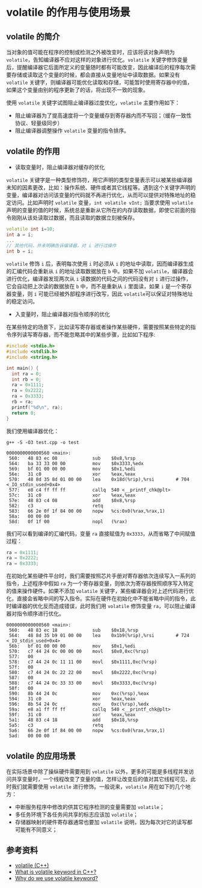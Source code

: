 # volatile 的作用与使用场景

## volatile 的简介

当对象的值可能在程序的控制或检测之外被改变时，应该将该对象声明为 `volatile`，告知编译器不应对这样的对象进行优化。`volatile` 关键字修饰变量后，提醒编译器它后面所定义的变量随时都有可能改变，因此编译后的程序每次需要存储或读取这个变量的时候，都会直接从变量地址中读取数据。如果没有 `volatile` 关键字，则编译器可能优化读取和存储，可能暂时使用寄存器中的值，如果这个变量由别的程序更新了的话，将出现不一致的现象。

使用 `volatile` 关键字试图阻止编译器过度优化，`volatile` 主要作用如下：

- 阻止编译器为了提高速度将一个变量缓存到寄存器内而不写回；（缓存一致性协议、轻量级同步）
- 阻止编译器调整操作 `volatile` 变量的指令排序。

## volatile 的作用

- 读取变量时，阻止编译器对缓存的优化

`volatile` 关键字是一种类型修饰符，用它声明的类型变量表示可以被某些编译器未知的因素更改，比如：操作系统、硬件或者其它线程等。遇到这个关键字声明的变量，编译器对访问该变量的代码就不再进行优化，从而可以提供对特殊地址的稳定访问。比如声明时 `volatile` 变量，`int volatile vInt;` 当要求使用 `volatile` 声明的变量的值的时候，系统总是重新从它所在的内存读取数据，即使它前面的指令刚刚从该处读取过数据，而且读取的数据立刻被保存。

```cpp
volatile int i=10;
int a = i;
...
// 其他代码，并未明确告诉编译器，对 i 进行过操作
int b = i;
```

`volatile` 修饰 `i` 后，表明每次使用 `i` 时必须从 `i` 的地址中读取，因而编译器生成的汇编代码会重新从 `i` 的地址读取数据放在 `b` 中。如果不加 `volatile`，编译器会进行优化，编译器发现两次从 `i` 读数据的代码之间的代码没有对 `i` 进行过操作，它会自动把上次读的数据放在 `b` 中，而不是重新从 `i` 里面读，如果 `i` 是一个寄存器变量，则 `i` 可能已经被外部程序进行改写，因此 `volatile`可以保证对特殊地址的稳定访问。

- 入变量时，阻止编译器对指令顺序的优化

在某些特定的场景下，比如读写寄存器或者操作某些硬件，需要按照某些特定的指令序列读写寄存器，而不能忽略其中的某些步骤，比如如下程序:

```cpp
#include <stdio.h>
#include <stdlib.h>
#include <string.h>

int main() {
  int ra = 0;
  int rb = 0;
  ra = 0x1111;
  ra = 0x2222;
  ra = 0x3333;
  rb = ra;
  printf("%d\n", ra);
  return 0;
}
```

我们使用编译器优化：

```shell
g++ -S -O3 test.cpp -o test
```

```text
0000000000000560 <main>:
 560:   48 83 ec 08             sub    $0x8,%rsp
 564:   ba 33 33 00 00          mov    $0x3333,%edx
 569:   bf 01 00 00 00          mov    $0x1,%edi
 56e:   31 c0                   xor    %eax,%eax
 570:   48 8d 35 8d 01 00 00    lea    0x18d(%rip),%rsi        # 704 <_IO_stdin_used+0x4>
 577:   e8 c4 ff ff ff          callq  540 <__printf_chk@plt>
 57c:   31 c0                   xor    %eax,%eax
 57e:   48 83 c4 08             add    $0x8,%rsp
 582:   c3                      retq
 583:   66 2e 0f 1f 84 00 00    nopw   %cs:0x0(%rax,%rax,1)
 58a:   00 00 00
 58d:   0f 1f 00                nopl   (%rax)
```

我们可以看到编译的汇编代码，变量 `ra` 直接赋值为 `0x3333`，从而省略了中间赋值过程：

```cpp
ra = 0x1111;
ra = 0x2222;
ra = 0x3333;
```

在初始化某些硬件平台时，我们需要按照芯片手册对寄存器依次连续写入一系列的指令，上述程序中假如 `ra` 为一个寄存器变量，则依次为寄存器按照顺序写入特定的值来操作硬件。如果不添加 `volatile` 关键字，某些编译器会对上述代码进行优化，直接会省略中间的写入指令。实际在硬件在初始化中不能省略中间的指令，此时编译器的优化反而造成错误，此时我们用 `volatile` 修饰变量 `ra`，可以阻止编译器对指令顺序进行优化。

```text
0000000000000560 <main>:
 560:   48 83 ec 18             sub    $0x18,%rsp
 564:   48 8d 35 b9 01 00 00    lea    0x1b9(%rip),%rsi        # 724 <_IO_stdin_used+0x4>
 56b:   bf 01 00 00 00          mov    $0x1,%edi
 570:   c7 44 24 0c 00 00 00    movl   $0x0,0xc(%rsp)
 577:   00
 578:   c7 44 24 0c 11 11 00    movl   $0x1111,0xc(%rsp)
 57f:   00
 580:   c7 44 24 0c 22 22 00    movl   $0x2222,0xc(%rsp)
 587:   00
 588:   c7 44 24 0c 33 33 00    movl   $0x3333,0xc(%rsp)
 58f:   00
 590:   8b 44 24 0c             mov    0xc(%rsp),%eax
 594:   31 c0                   xor    %eax,%eax
 596:   8b 54 24 0c             mov    0xc(%rsp),%edx
 59a:   e8 a1 ff ff ff          callq  540 <__printf_chk@plt>
 59f:   31 c0                   xor    %eax,%eax
 5a1:   48 83 c4 18             add    $0x18,%rsp
 5a5:   c3                      retq
 5a6:   66 2e 0f 1f 84 00 00    nopw   %cs:0x0(%rax,%rax,1)
 5ad:   00 00 00
```

## volatile 的应用场景

在实际场景中除了操纵硬件需要用到 `volatile` 以外，更多的可能是多线程并发访问共享变量时，一个线程改变了变量的值，怎样让改变后的值对其它线程可见，此时我们就需要使用 `volatile` 进行修饰。一般说来，`volatile` 用在如下的几个地方：

- 中断服务程序中修改的供其它程序检测的变量需要加 `volatile`；
- 多任务环境下各任务间共享的标志应该加 `volatile`；
- 存储器映射的硬件寄存器通常也要加 `volatile` 说明，因为每次对它的读写都可能有不同意义；

## 参考资料

- [volatile (C++)](https://docs.microsoft.com/en-us/cpp/cpp/volatile-cpp?view=msvc-170)
- [What is volatile keyword in C++?](https://www.tutorialspoint.com/what-is-volatile-keyword-in-cplusplus)
- [Why do we use volatile keyword?](https://stackoverflow.com/questions/4437527/why-do-we-use-volatile-keyword)